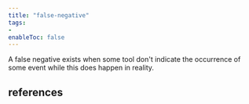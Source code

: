 ```yaml
---
title: "false-negative"
tags:
- 
enableToc: false
---
```


A false negative exists when some tool don't indicate the occurrence of some event while this does happen in reality.

## references
